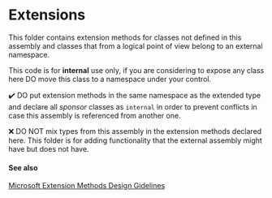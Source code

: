 # Extensions

This folder contains extension methods for classes not defined in this
assembly and classes that from a logical point of view belong to an
external namespace.

This code is for **internal** use only, if you are considering to expose
any class here DO move this class to a namespace under your control.

✔️ DO put extension methods in the same namespace as the extended type and
declare all _sponsor_ classes as `internal` in order to prevent conflicts
in case this assembly is referenced from another one.

❌ DO NOT mix types from this assembly in the extension methods declared
here. This folder is for adding functionality that the external assembly might
have but does not have.


#### See also
[Microsoft Extension Methods Design Gidelines](https://docs.microsoft.com/en-us/dotnet/standard/design-guidelines/extension-methods)
